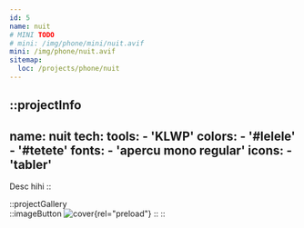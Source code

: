 ```yaml
---
id: 5
name: nuit
# MINI TODO
# mini: /img/phone/mini/nuit.avif
mini: /img/phone/nuit.avif
sitemap:
  loc: /projects/phone/nuit
---
```


::projectInfo
---
name: nuit
tech: 
    tools:
      - 'KLWP'
    colors:
      - '#lelele'
      - '#tetete'
    fonts:
      - 'apercu mono regular'
    icons:
      - 'tabler'
---
Desc hihi
::

::projectGallery  
  ::imageButton
    ![cover](/img/phone/nuit.avif){rel="preload"}
  :: 
::

<!-- 
::projectFeatures
- Authentication with JWT token
- Custom notification & alert
- Interface customization
- Wikipedia API for search and data
- User search and library compare
:: -->
